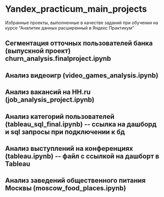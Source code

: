 # Yandex_practicum_main_projects
Избранные проекты, выполненные в качестве заданий при обучении  на курсе "Аналитик данных расширенный в Яндекс Практикум"
## Сегментация отточных пользователей банка (выпускной проект) churn_analysis.finalproject.ipynb
## Анализ видеоигр (video_games_analysis.ipynb)
## Анализ вакансий на HH.ru (job_analysis_project.ipynb)
## Анализ категорий пользователей (tableau_sql_final.ipynb) -- ссылка на дашборд и sql запросы при подключении к бд
## Анализ выступлений на конференциях (tableau.ipynb) -- файл с ссылкой на дашборт в Tableau
## Анализ заведений общественного питания Москвы (moscow_food_places.ipynb)






